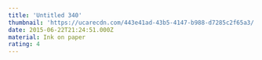 ```yaml
---
title: 'Untitled 340'
thumbnail: 'https://ucarecdn.com/443e41ad-43b5-4147-b988-d7285c2f65a3/'
date: 2015-06-22T21:24:51.000Z
material: Ink on paper
rating: 4
---
```

